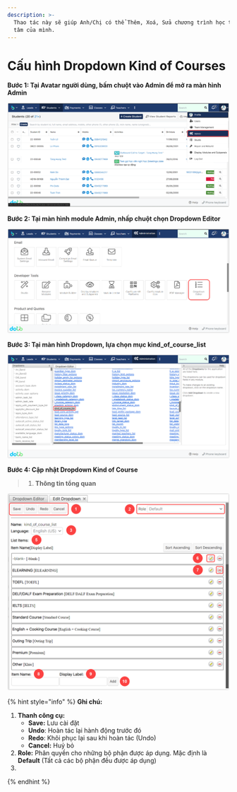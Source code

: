 ```yaml
---
description: >-
  Thao tác này sẽ giúp Anh/Chị có thể Thêm, Xoá, Sửa chương trình học theo trung
  tâm của mình.
---
```


# Cấu hình Dropdown Kind of Courses

**Bước 1:  Tại Avatar người dùng, bấm chuột vào Admin để mở ra màn hình Admin**

![](<../../.gitbook/assets/image (2).png>)

**Bước 2: Tại màn hình module Admin, nhấp chuột chọn Dropdown Editor**

![](<../../.gitbook/assets/image (3).png>)

**Bước 3: Tại màn hình Dropdown, lựa chọn mục kind\_of\_course\_list**

![](<../../.gitbook/assets/image (1).png>)

**Bước 4: Cập nhật Dropdown Kind of Course**

> 1. **Thông tin tổng quan**

![](<../../.gitbook/assets/image (9).png>)

{% hint style="info" %}
**Ghi chú:**&#x20;

1. **Thanh công cụ:**&#x20;
   * **Save:** Lưu cài đặt
   * **Undo**: Hoàn tác lại hành động trước đó
   * **Redo**: Khôi phục lại sau khi hoàn tác (Undo)
   * **Cancel:** Huỷ bỏ&#x20;
2. **Role:** Phân quyền cho những bộ phận được áp dụng. Mặc định là **Default** (Tất cả các bộ phận đều được áp dụng)
3.


{% endhint %}
